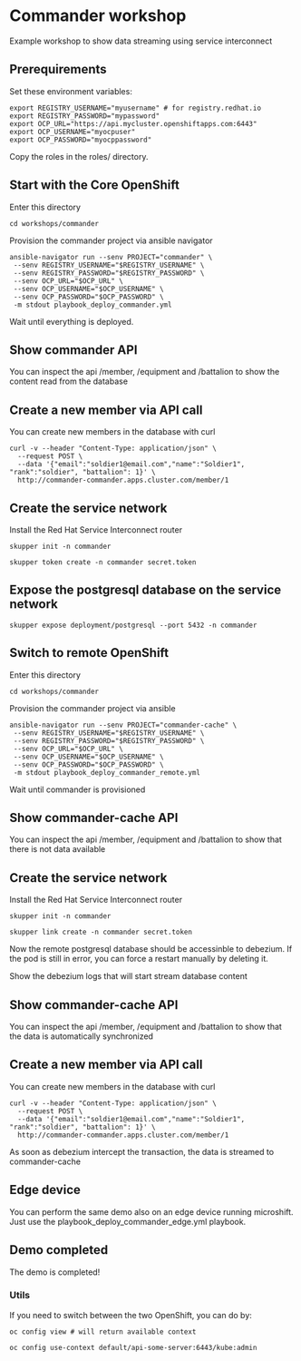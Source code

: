 # Commander workshop

Example workshop to show data streaming using service interconnect

## Prerequirements

Set these environment variables:

```
export REGISTRY_USERNAME="myusername" # for registry.redhat.io
export REGISTRY_PASSWORD="mypassword"
export OCP_URL="https://api.mycluster.openshiftapps.com:6443"
export OCP_USERNAME="myocpuser"
export OCP_PASSWORD="myocppassword"
```

Copy the roles in the roles/ directory.

## Start with the Core OpenShift

Enter this directory

```
cd workshops/commander
```

Provision the commander project via ansible navigator

```
ansible-navigator run --senv PROJECT="commander" \
 --senv REGISTRY_USERNAME="$REGISTRY_USERNAME" \
 --senv REGISTRY_PASSWORD="$REGISTRY_PASSWORD" \
 --senv OCP_URL="$OCP_URL" \
 --senv OCP_USERNAME="$OCP_USERNAME" \
 --senv OCP_PASSWORD="$OCP_PASSWORD" \
 -m stdout playbook_deploy_commander.yml
```

Wait until everything is deployed.

## Show commander API

You can inspect the api /member, /equipment and /battalion to show the content
read from the database

## Create a new member via API call

You can create new members in the database with curl

```
curl -v --header "Content-Type: application/json" \
  --request POST \
  --data '{"email":"soldier1@email.com","name":"Soldier1", "rank":"soldier", "battalion": 1}' \
  http://commander-commander.apps.cluster.com/member/1
```

## Create the service network

Install the Red Hat Service Interconnect router

```
skupper init -n commander

skupper token create -n commander secret.token
```

## Expose the postgresql database on the service network

```
skupper expose deployment/postgresql --port 5432 -n commander
```

## Switch to remote OpenShift

Enter this directory

```
cd workshops/commander
```

Provision the commander project via ansible

```
ansible-navigator run --senv PROJECT="commander-cache" \
 --senv REGISTRY_USERNAME="$REGISTRY_USERNAME" \
 --senv REGISTRY_PASSWORD="$REGISTRY_PASSWORD" \
 --senv OCP_URL="$OCP_URL" \
 --senv OCP_USERNAME="$OCP_USERNAME" \
 --senv OCP_PASSWORD="$OCP_PASSWORD" \
 -m stdout playbook_deploy_commander_remote.yml
```

Wait until commander is provisioned

## Show commander-cache API

You can inspect the api /member, /equipment and /battalion to show that there is not data available

## Create the service network

Install the Red Hat Service Interconnect router

```
skupper init -n commander

skupper link create -n commander secret.token
```

Now the remote postgresql database should be accessinble to debezium.
If the pod is still in error, you can force a restart manually by deleting it.

Show the debezium logs that will start stream database content

## Show commander-cache API

You can inspect the api /member, /equipment and /battalion to show that the data
is automatically synchronized

## Create a new member via API call

You can create new members in the database with curl

```
curl -v --header "Content-Type: application/json" \
  --request POST \
  --data '{"email":"soldier1@email.com","name":"Soldier1", "rank":"soldier", "battalion": 1}' \
  http://commander-commander.apps.cluster.com/member/1
```

As soon as debezium intercept the transaction, the data is streamed to commander-cache

## Edge device

You can perform the same demo also on an edge device running microshift. Just use the playbook_deploy_commander_edge.yml playbook.

## Demo completed

The demo is completed!

### Utils

If you need to switch between the two OpenShift, you can do by:

```
oc config view # will return available context

oc config use-context default/api-some-server:6443/kube:admin
```